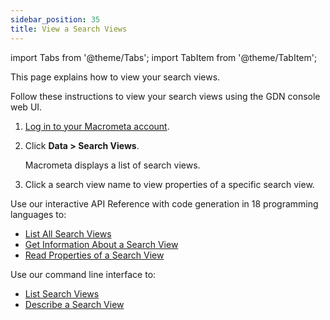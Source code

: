 ```yaml
---
sidebar_position: 35
title: View a Search Views
---
```


import Tabs from '@theme/Tabs';
import TabItem from '@theme/TabItem';

This page explains how to view your search views.

<Tabs groupId="operating-systems">
<TabItem value="console" label="Web Console">

Follow these instructions to view your search views using the GDN console web UI.

1. [Log in to your Macrometa account](https://auth-play.macrometa.io/).
2. Click **Data > Search Views**.

    Macrometa displays a list of search views.

3. Click a search view name to view properties of a specific search view.

</TabItem>
<TabItem value="api" label="REST API">

Use our interactive API Reference with code generation in 18 programming languages to:

- [List All Search Views](https://www.macrometa.com/docs/api#/operations/getViews:AllViews)
- [Get Information About a Search View](https://www.macrometa.com/docs/api#/operations/getViews:Properties)
- [Read Properties of a Search View](https://www.macrometa.com/docs/api#/operations/getView)

</TabItem>
<TabItem value="cli" label="CLI">

Use our command line interface to:

- [List Search Views](../../../CLI/search-views-cli#gdnsl-view-list)
- [Describe a Search View](../../../CLI/search-views-cli#gdnsl-view-describe)

</TabItem>
</Tabs>
